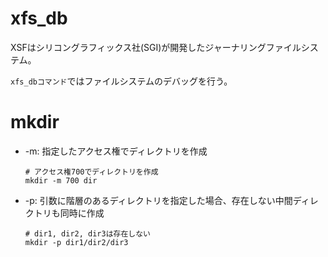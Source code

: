 # xfs_db

XSFはシリコングラフィックス社(SGI)が開発したジャーナリングファイルシステム。

`xfs_dbコマンド`ではファイルシステムのデバッグを行う。

# mkdir

- -m: 指定したアクセス権でディレクトリを作成

  ```
  # アクセス権700でディレクトリを作成
  mkdir -m 700 dir
  ```

- -p: 引数に階層のあるディレクトリを指定した場合、存在しない中間ディレクトリも同時に作成

  ```
  # dir1, dir2, dir3は存在しない
  mkdir -p dir1/dir2/dir3
  ```

